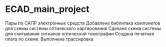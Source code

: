 # ECAD_main_project
Пары по САПР электронных средств
Добавлена библитека компонетов для схемы системы оптического картирования 
Сделана схема системы для считывания сигналов оптической томографии
Создана печатная плата по схеме. Выполнена трассировка